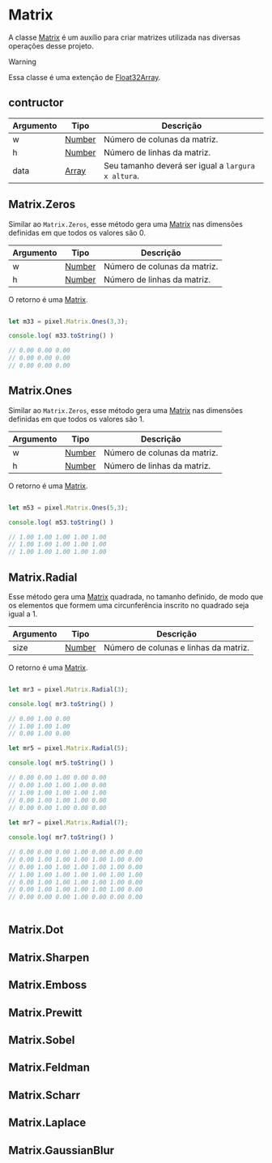 # Matrix

A classe [Matrix](https://github.com/devConcordia/pixel/blob/main/src/core/Matrix.mjs) é um auxílio para criar matrizes utilizada nas diversas operações desse projeto.

> [!WARNING]
> Essa classe é uma extenção de [Float32Array](https://developer.mozilla.org/en-US/docs/Web/JavaScript/Reference/Global_Objects/Float32Array).

## contructor

| Argumento | Tipo | Descrição |
|-----------|------|-----------|
| w         | [Number](https://developer.mozilla.org/en-US/docs/Web/JavaScript/Reference/Global_Objects/Number) | Número de colunas da matriz. |
| h         | [Number](https://developer.mozilla.org/en-US/docs/Web/JavaScript/Reference/Global_Objects/Number) | Número de linhas da matriz. |
| data      | [Array](https://developer.mozilla.org/en-US/docs/Web/JavaScript/Reference/Global_Objects/Array) | Seu tamanho deverá ser igual a `largura x altura`. |


## Matrix.Zeros

Similar ao `Matrix.Zeros`, esse método gera uma [Matrix](https://github.com/devConcordia/pixel/blob/main/src/core/Matrix.mjs) 
nas dimensões definidas em que todos os valores são 0.

| Argumento | Tipo | Descrição |
|-----------|------|-----------|
| w         | [Number](https://developer.mozilla.org/en-US/docs/Web/JavaScript/Reference/Global_Objects/Number) | Número de colunas da matriz. |
| h         | [Number](https://developer.mozilla.org/en-US/docs/Web/JavaScript/Reference/Global_Objects/Number) | Número de linhas da matriz. |

O retorno é uma [Matrix](https://github.com/devConcordia/pixel/blob/main/src/core/Matrix.mjs).

```javascript

let m33 = pixel.Matrix.Ones(3,3);

console.log( m33.toString() )

// 0.00 0.00 0.00
// 0.00 0.00 0.00
// 0.00 0.00 0.00

```

## Matrix.Ones

Similar ao `Matrix.Zeros`, esse método gera uma [Matrix](https://github.com/devConcordia/pixel/blob/main/src/core/Matrix.mjs) 
nas dimensões definidas em que todos os valores são 1.

| Argumento | Tipo | Descrição |
|-----------|------|-----------|
| w         | [Number](https://developer.mozilla.org/en-US/docs/Web/JavaScript/Reference/Global_Objects/Number) | Número de colunas da matriz. |
| h         | [Number](https://developer.mozilla.org/en-US/docs/Web/JavaScript/Reference/Global_Objects/Number) | Número de linhas da matriz. |

O retorno é uma [Matrix](https://github.com/devConcordia/pixel/blob/main/src/core/Matrix.mjs).

```javascript

let m53 = pixel.Matrix.Ones(5,3);

console.log( m53.toString() )

// 1.00 1.00 1.00 1.00 1.00
// 1.00 1.00 1.00 1.00 1.00
// 1.00 1.00 1.00 1.00 1.00

```

## Matrix.Radial

Esse método gera uma [Matrix](https://github.com/devConcordia/pixel/blob/main/docs/pt-BR/Matrix.md) quadrada, 
no tamanho definido, de modo que os elementos que formem uma circunferência inscrito no quadrado seja igual a 1.

| Argumento | Tipo | Descrição |
|-----------|------|-----------|
| size      | [Number](https://developer.mozilla.org/en-US/docs/Web/JavaScript/Reference/Global_Objects/Number) | Número de colunas e linhas da matriz. |

O retorno é uma [Matrix](https://github.com/devConcordia/pixel/blob/main/src/core/Matrix.mjs).

```javascript

let mr3 = pixel.Matrix.Radial(3);

console.log( mr3.toString() )

// 0.00 1.00 0.00 
// 1.00 1.00 1.00 
// 0.00 1.00 0.00

let mr5 = pixel.Matrix.Radial(5);

console.log( mr5.toString() )

// 0.00 0.00 1.00 0.00 0.00 
// 0.00 1.00 1.00 1.00 0.00 
// 1.00 1.00 1.00 1.00 1.00 
// 0.00 1.00 1.00 1.00 0.00 
// 0.00 0.00 1.00 0.00 0.00
 
let mr7 = pixel.Matrix.Radial(7);

console.log( mr7.toString() )

// 0.00 0.00 0.00 1.00 0.00 0.00 0.00
// 0.00 1.00 1.00 1.00 1.00 1.00 0.00
// 0.00 1.00 1.00 1.00 1.00 1.00 0.00
// 1.00 1.00 1.00 1.00 1.00 1.00 1.00
// 0.00 1.00 1.00 1.00 1.00 1.00 0.00
// 0.00 1.00 1.00 1.00 1.00 1.00 0.00
// 0.00 0.00 0.00 1.00 0.00 0.00 0.00
 
```

## Matrix.Dot

## Matrix.Sharpen

## Matrix.Emboss

## Matrix.Prewitt

## Matrix.Sobel

## Matrix.Feldman

## Matrix.Scharr

## Matrix.Laplace

## Matrix.GaussianBlur






